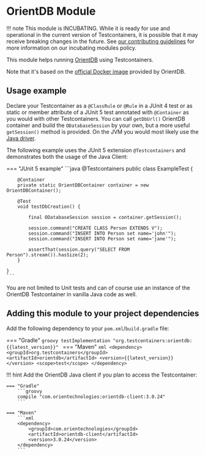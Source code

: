# OrientDB Module

!!! note
    This module is INCUBATING. While it is ready for use and operational in the current version of Testcontainers, it is possible that it may receive breaking changes in the future. See [our contributing guidelines](/contributing/#incubating-modules) for more information on our incubating modules policy.


This module helps running [OrientDB](https://orientdb.org/download) using Testcontainers.

Note that it's based on the [official Docker image](https://hub.docker.com/_/orientdb/) provided by OrientDB.

## Usage example

Declare your Testcontainer as a `@ClassRule` or `@Rule` in a JUnit 4 test or as static or member attribute of a JUnit 5 test annotated with `@Container` as you would with other Testcontainers.
You can call `getDbUrl()` OrientDB container and build the `ODatabaseSession` by your own, but a more useful `getSession()` method is provided.
On the JVM you would most likely use the [Java driver](https://github.com/).

The following example uses the JUnit 5 extension `@Testcontainers` and demonstrates both the usage of the Java Client:

=== "JUnit 5 example"
    ```java
    @Testcontainers
    public class ExampleTest {
    
        @Container
        private static OrientDBContainer container = new OrientDBContainer();
    
        @Test
        void testDbCreation() {
    
            final ODatabaseSession session = container.getSession();
    
            session.command("CREATE CLASS Person EXTENDS V");
            session.command("INSERT INTO Person set name='john'");
            session.command("INSERT INTO Person set name='jane'");
    
            assertThat(session.query("SELECT FROM Person").stream()).hasSize(2);
        }
    
    }
    ```

You are not limited to Unit tests and can of course use an instance of the OrientDB Testcontainer in vanilla Java code as well.


## Adding this module to your project dependencies

Add the following dependency to your `pom.xml`/`build.gradle` file:

=== "Gradle"
    ```groovy
    testImplementation "org.testcontainers:orientdb:{{latest_version}}"
    ```
=== "Maven"
    ```xml
    <dependency>
        <groupId>org.testcontainers</groupId>
        <artifactId>orientdb</artifactId>
        <version>{{latest_version}}</version>
        <scope>test</scope>
    </dependency>
    ```

!!! hint
    Add the OrientDB Java client if you plan to access the Testcontainer:
    
    === "Gradle"
        ```groovy
        compile "com.orientechnologies:orientdb-client:3.0.24"
        ```
    
    === "Maven"
        ```xml
        <dependency>
            <groupId>com.orientechnologies</groupId>
            <artifactId>orientdb-client</artifactId>
            <version>3.0.24</version>
        </dependency>
        ```
    



